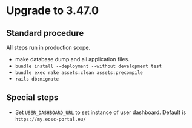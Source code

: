 # Upgrade to 3.47.0

## Standard procedure

All steps run in production scope.

- make database dump and all application files.
- `bundle install --deployment --without development test`
- `bundle exec rake assets:clean assets:precompile`
- `rails db:migrate`

## Special steps

- Set `USER_DASHBOARD_URL` to set instance of user dashboard. Default is `https://my.eosc-portal.eu/`
